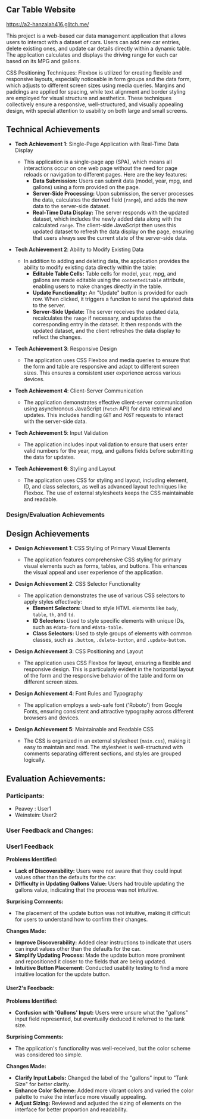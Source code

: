 
## Car Table Website

https://a2-hanzalah416.glitch.me/

This project is a web-based car data management application that allows users to interact with a dataset of cars. Users can add new car entries, delete existing ones, and update car details directly within a dynamic table. The application calculates and displays the driving range for each car based on its MPG and gallons.

CSS Positioning Techniques:
 Flexbox is utilized for creating flexible and responsive layouts, especially noticeable in form groups and the data form, which adjusts to different screen sizes using media queries. Margins and paddings are applied for spacing, while text alignment and border styling are employed for visual structure and aesthetics. These techniques collectively ensure a responsive, well-structured, and visually appealing design, with special attention to usability on both large and small screens.

## Technical Achievements

- **Tech Achievement 1**: Single-Page Application with Real-Time Data Display
  - This application is a single-page app (SPA), which means all interactions occur on one web page without the need for page reloads or navigation to different pages. Here are the key features:
    - **Data Submission:** Users can submit data (model, year, mpg, and gallons) using a form provided on the page.
    - **Server-Side Processing:** Upon submission, the server processes the data, calculates the derived field (`range`), and adds the new data to the server-side dataset.
    - **Real-Time Data Display:** The server responds with the updated dataset, which includes the newly added data along with the calculated `range`. The client-side JavaScript then uses this updated dataset to refresh the data display on the page, ensuring that users always see the current state of the server-side data.

- **Tech Achievement 2**: Ability to Modify Existing Data
  - In addition to adding and deleting data, the application provides the ability to modify existing data directly within the table:
    - **Editable Table Cells:** Table cells for model, year, mpg, and gallons are made editable using the `contenteditable` attribute, enabling users to make changes directly in the table.
    - **Update Functionality:** An "Update" button is provided for each row. When clicked, it triggers a function to send the updated data to the server.
    - **Server-Side Update:** The server receives the updated data, recalculates the `range` if necessary, and updates the corresponding entry in the dataset. It then responds with the updated dataset, and the client refreshes the data display to reflect the changes.

- **Tech Achievement 3**: Responsive Design
  - The application uses CSS Flexbox and media queries to ensure that the form and table are responsive and adapt to different screen sizes. This ensures a consistent user experience across various devices.

- **Tech Achievement 4**: Client-Server Communication
  - The application demonstrates effective client-server communication using asynchronous JavaScript (`fetch` API) for data retrieval and updates. This includes handling `GET` and `POST` requests to interact with the server-side data.

- **Tech Achievement 5**: Input Validation
  - The application includes input validation to ensure that users enter valid numbers for the year, mpg, and gallons fields before submitting the data for updates.

- **Tech Achievement 6**: Styling and Layout
  - The application uses CSS for styling and layout, including element, ID, and class selectors, as well as advanced layout techniques like Flexbox. The use of external stylesheets keeps the CSS maintainable and readable.

### Design/Evaluation Achievements
## Design Achievements

- **Design Achievement 1**: CSS Styling of Primary Visual Elements
  - The application features comprehensive CSS styling for primary visual elements such as forms, tables, and buttons. This enhances the visual appeal and user experience of the application.

- **Design Achievement 2**: CSS Selector Functionality
  - The application demonstrates the use of various CSS selectors to apply styles effectively:
    - **Element Selectors:** Used to style HTML elements like `body`, `table`, `th`, and `td`.
    - **ID Selectors:** Used to style specific elements with unique IDs, such as `#data-form` and `#data-table`.
    - **Class Selectors:** Used to style groups of elements with common classes, such as `.button`, `.delete-button`, and `.update-button`.

- **Design Achievement 3**: CSS Positioning and Layout
  - The application uses CSS Flexbox for layout, ensuring a flexible and responsive design. This is particularly evident in the horizontal layout of the form and the responsive behavior of the table and form on different screen sizes.

- **Design Achievement 4**: Font Rules and Typography
  - The application employs a web-safe font ('Roboto') from Google Fonts, ensuring consistent and attractive typography across different browsers and devices.

- **Design Achievement 5**: Maintainable and Readable CSS
  - The CSS is organized in an external stylesheet (`main.css`), making it easy to maintain and read. The stylesheet is well-structured with comments separating different sections, and styles are grouped logically.

## Evaluation Achievements:

### Participants:

- Peavey : User1
- Weinstein: User2

### User Feedback and Changes:

### User1 Feedback

**Problems Identified:**
- **Lack of Discoverability:** Users were not aware that they could input values other than the defaults for the car.
- **Difficulty in Updating Gallons Value:** Users had trouble updating the gallons value, indicating that the process was not intuitive.

**Surprising Comments:**
- The placement of the update button was not intuitive, making it difficult for users to understand how to confirm their changes.

**Changes Made:**
- **Improve Discoverability:** Added clear instructions to indicate that users can input values other than the defaults for the car.
- **Simplify Updating Process:** Made the update button more prominent and repositioned it closer to the fields that are being updated.
- **Intuitive Button Placement:** Conducted usability testing to find a more intuitive location for the update button.

#### User2's Feedback:

**Problems Identified:**
- **Confusion with 'Gallons' Input:** Users were unsure what the "gallons" input field represented, but eventually deduced it referred to the tank size.

**Surprising Comments:**
- The application's functionality was well-received, but the color scheme was considered too simple.

**Changes Made:**
- **Clarify Input Labels:** Changed the label of the "gallons" input to "Tank Size" for better clarity.
- **Enhance Color Scheme:** Added more vibrant colors and varied the color palette to make the interface more visually appealing.
- **Adjust Sizing:** Reviewed and adjusted the sizing of elements on the interface for better proportion and readability.
